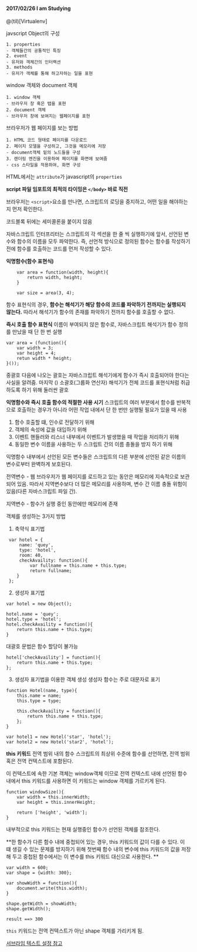
#### 2017/02/26 I am Studying
@(til)[Virtualenv]

javscript Object의 구성 
``` 
1. properties
- 객체들간의 공통적인 특징
2. event
- 유저와 객체간의 인터랙션
3. methods
- 유저가 객체를 통해 하고자하는 일을 표현
```

window 객체와 document 객체
```
1. window 객체
- 브라우저 창 혹은 탭을 표현
2. document 객체
- 브라우저 창에 보여지는 웹페이지를 표현
```

브라우저가 웹 페이지를 보는 방법
```
1. HTML 코드 형태로 페이지를 다운로드
2. 페이지 모델을 구성하고, 그것을 메모리에 저장
- document객체 밑의 노드들을 구성
3. 렌더링 엔진을 이용하여 페이지를 화면에 보여줌
- css 스타일을 적용하여, 화면 구성
```
HTML에서는 `attribute`가 javascript의 `properties`

**script 파일 임포트의 최적의 타이밍은 `</body>` 바로 직전**

브라우저는 `<script>`요소를 만나면, 스크립트의 로딩을 중지하고, 어떤 일을 해야하는지 먼저 확인한다.

코드블록 뒤에는 세미콜론을 붙이지 않음

자바스크립트 인터프리터는 스크립트의 각 섹션을 한 줄 씩 실행하기에 앞서, 선언된 변수와 함수의 이름을 모두 파악한다. 즉, 선언적 방식으로 정의된 함수는 함수를 작성하기 전에 함수를 호출하는 코드를 먼저 작성할 수 있다.

**익명함수(함수 표현식)**

```
    var area = function(width, height){
        return width, height;
    }
    
    var size = area(3, 4);
```

함수 표현식의 경우, **함수는 해석기가 해당 함수의 코드를 파악하기 전까지는 실행되지 않는다.** 따라서 해석기가 함수의 존재를 파악하기 전까지 함수를 호출할 수 없다.

**즉시 호출 함수 표현식**
이름이 부여되지 않은 함수로, 자바스크립트 해석기가 함수 정의를 만났을 때 단 한 번 실행

```
var area = (function(){
    var width = 3;
    var height = 4;
    retun width * height;
}());
```
중괄호 다음에 나오는 괄호는 자바스크립트 해석기에게 함수가 즉시 호출되어야 한다는 사실을 알려줌.
마지막 () 소괄호(그룹화 연산자) 해석기가 전체 코드를 표현식처럼 취급하도록 하기 위해 둘러싼 괄호

**익명함수와 즉시 호출 함수의 적절한 사용 시기**
스크립트의 여러 부분에서 함수를 반복적으로 호출하는 경우가 아니라 어떤 작업 내에서 단 한 번만 실행될 필요가 있을 때 사용

1. 함수 호출할 떄, 인수로 전달하기 위해
2. 객체의 속성에 값을 대입하기 위해
3. 이벤트 핸들러와 리스너 내부에서 이벤트가 발생했을 때 작업을 처리하기 위해
4. 동일한 변수 이름을 사용하는 두 스크립트 간의 이름 충돌을 방지 하기 위해 

익명함수 내부에서 선언된 모든 변수들은 스크립트의 다른 부분에 선언된 같은 이름의 변수로부터 완벽하게 보호된다. 

전역변수 - 웹 브라우저가 웹 페이지를 로드하고 있는 동안은 메모리에 지속적으로 보관되어 있음. 따라서 지역변수보다 더 많은 메모리를 사용하며, 변수 간 이름 충돌 위험이 있음(다른 자바스크립트 파일 간).

지역변수 - 함수가 실행 중인 동안에만 메모리에 존재

객체를 생성하는 3가지 방법
1. 축약식 표기법
```
 var hotel = {
     name: 'quey',
     type: 'hotel',
     room: 40,
     checkAvaility: function(){
         var fullname = this.name + this.type;
         return fullname;
    }
 };
```

2. 생성자 표기법
```
var hotel = new Object();

hotel.name = 'quey';
hotel.type = 'hotel';
hotel.checkAvaility = function(){
    return this.name + this.type;
}
```
대괄호 문법은 함수 할당이 불가능
```
hotel['checkAvaility'] = function(){
    return this.name + this.type;
};
```

3. 생성자 표기법을 이용한 객체 생성
생성자 함수는 주로 대문자로 표기
```
function Hotel(name, type){
    this.name = name;
    this.type = type;
    
    this.checkAvaility = function(){
        return this.name + this.type;
    };
}

var hotel1 = new Hotel('star', 'hotel');
var hotel2 = new Hotel('star2', 'hotel');
```

**this 키워드**
전역 범위 내의 함수
스크립트의 최상위 수준에 함수를 선언하면, 전역 범위 혹은 전역 컨텍스트에 포함된다.

이 컨텍스트에 속한 기본 객체는 window객체 이므로 전역 컨텍스트 내에 선언된 함수 내에서 this 키워드를 사용하면 이 키워드는 window 객체를 가르키게 된다. 

```
function windowSize(){
    var width = this.innerWidth;
    var height = this.innerHeight;
    
    return ['height', 'width'];
}
```

내부적으로 this 키워드는 현재 실행중인 함수가 선언된 객체를 참조한다.


**한 함수가 다른 함수 내에 중첩되어 있는 경우, this 키워드의 값이 다를 수 있다. 이 떄 생길 수 있는 문제를 방지하기 위해 첫번째 함수 내의 변수에 this 키워드의 값을 저장해 두고 중첩된 함수에서는 이 변수를 this 키워드 대신으로 사용한다. **

```
var width = 600;
var shape = {width: 300};

var showWidth = function(){
    document.write(this.width);
}

shape.getWidth = showWidth;
shape.getWidth();

result ==> 300
```

`this` 키워드는 전역 컨텍스트가 아닌 shape 객체를 가리키게 됨.






[서브라임 텍스트 설정 참고][1]


  [1]: http://kki-doc.github.io/doc-basic-js/sublime-text-3-config.html
